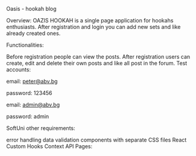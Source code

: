 Oasis - hookah blog

Overview: OAZIS HOOKAH is a single page application for hookahs enthusiasts. After registration and login you can add new sets and like already created ones.

Functionalities:

Before registration people can view the posts.
After registration users can create, edit and delete their own posts and like all post in the forum.
Test accounts:

email: peter@abv.bg

password: 123456

email: admin@abv.bg

password: admin

SoftUni other requirements:

error handling
data validation
components with separate CSS files
React Custom Hooks
Context API
Pages: